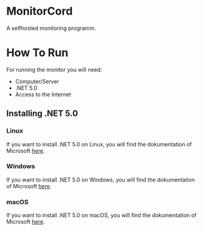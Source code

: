 # MonitorCord
A selfhosted monitoring programm.

# How To Run
For running the monitor you will need:
* Computer/Server
* .NET 5.0
* Access to the Internet
## Installing .NET 5.0
### Linux
If you want to install .NET 5.0 on Linux, you will find the dokumentation of Microsoft [here](https://docs.microsoft.com/de-de/dotnet/core/install/linux).
### Windows
If you want to install .NET 5.0 on Windows, you will find the dokumentation of Microsoft [here](https://docs.microsoft.com/de-de/dotnet/core/install/windows).
### macOS
If you want to install .NET 5.0 on macOS, you will find the dokumentation of Microsoft [here](https://docs.microsoft.com/de-de/dotnet/core/install/macos).
